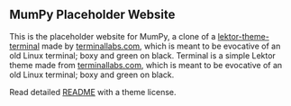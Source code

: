 ## MumPy Placeholder Website

This is the placeholder website for MumPy, a clone of a [lektor-theme-terminal](https://github.com/terminal-labs/lektor-theme-terminal/tree/master/example-site) made by [terminallabs.com](https://terminallabs.com), which is meant to be evocative of an old Linux terminal; boxy and green on black.
Terminal is a simple Lektor theme made from [terminallabs.com](https://terminallabs.com), which is meant to be evocative of an old Linux terminal; boxy and green on black.

Read detailed [README](/README_old.md) with a theme license.
